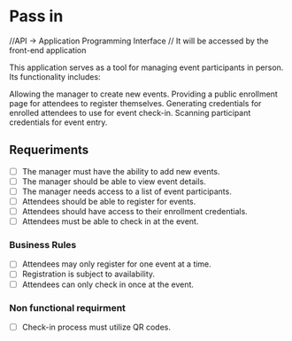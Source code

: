 # Pass in

//API -> Application Programming Interface
// It will be accessed by the front-end application

This application serves as a tool for managing event participants in person. Its functionality includes:

Allowing the manager to create new events.
Providing a public enrollment page for attendees to register themselves.
Generating credentials for enrolled attendees to use for event check-in.
Scanning participant credentials for event entry.


## Requeriments
- [ ] The manager must have the ability to add new events.
- [ ] The manager should be able to view event details.
- [ ] The manager needs access to a list of event participants.
- [ ] Attendees should be able to register for events.
- [ ] Attendees should have access to their enrollment credentials.
- [ ] Attendees must be able to check in at the event.

### Business Rules

- [ ] Attendees may only register for one event at a time.
- [ ] Registration is subject to availability.
- [ ] Attendees can only check in once at the event.

### Non functional requirment
- [ ] Check-in process must utilize QR codes.

